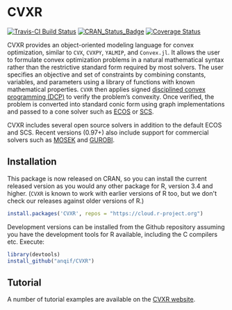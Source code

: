 
<!-- README.md is generated from the source: README.Rmd -->
CVXR
====

[![Travis-CI Build Status](https://travis-ci.org/anqif/CVXR.svg?branch=master)](https://travis-ci.org/anqif/CVXR) [![CRAN\_Status\_Badge](http://www.r-pkg.org/badges/version/CVXR)](https://cran.r-project.org/package=CVXR) [![Coverage Status](https://img.shields.io/codecov/c/github/anqif/CVXR/master.svg)](https://codecov.io/github/anqif/CVXR?branch=master)

CVXR provides an object-oriented modeling language for convex optimization, similar to `CVX`, `CVXPY`, `YALMIP`, and `Convex.jl`. It allows the user to formulate convex optimization problems in a natural mathematical syntax rather than the restrictive standard form required by most solvers. The user specifies an objective and set of constraints by combining constants, variables, and parameters using a library of functions with known mathematical properties. `CVXR` then applies signed [disciplined convex programming (DCP)](https://web.stanford.edu/~boyd/papers/pdf/disc_cvx_prog.pdf) to verify the problem’s convexity. Once verified, the problem is converted into standard conic form using graph implementations and passed to a cone solver such as [ECOS](https://github.com/embotech/ecos) or [SCS](https://github.com/cvxgrp/scs).

CVXR includes several open source solvers in addition to the default ECOS and SCS. Recent versions (0.97+) also include support for commercial solvers such as [MOSEK](https://www.mosek.com) and [GUROBI](https://www.gurobi.com).

Installation
------------

This package is now released on CRAN, so you can install the current released version as you would any other package for R, version 3.4 and higher. (`CVXR` is known to work with earlier versions of R too, but we don't check our releases against older versions of R.)

``` r
install.packages('CVXR', repos = "https://cloud.r-project.org")
```

Development versions can be installed from the Github repository assuming you have the development tools for R available, including the C compilers etc. Execute:

``` r
library(devtools)
install_github("anqif/CVXR")
```

Tutorial
--------

A number of tutorial examples are available on the [CVXR website](https://cvxr.rbind.io).
